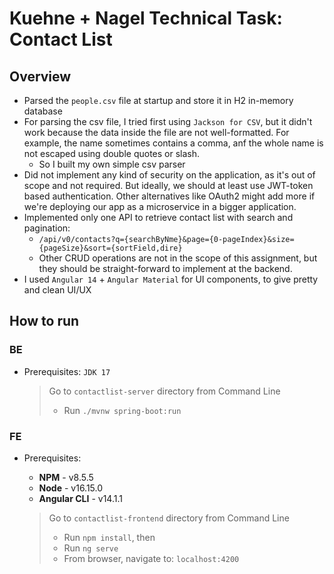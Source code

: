 # Kuehne + Nagel Technical Task: Contact List

## Overview

- Parsed the `people.csv` file at startup and store it in H2 in-memory database
- For parsing the csv file, I tried first using `Jackson for CSV`, but it didn't work because the data inside the file are not well-formatted. For example, the name sometimes contains a comma, anf the whole name is not escaped using double quotes or slash.
  - So I built my own simple csv parser
- Did not implement any kind of security on the application, as it's out of scope and not required. But ideally, we should at least use JWT-token based authentication. Other alternatives like OAuth2 might add more if we're deploying our app as a microservice in a bigger application.
- Implemented only one API to retrieve contact list with search and pagination: 
  - `/api/v0/contacts?q={searchByNme}&page={0-pageIndex}&size={pageSize}&sort={sortField,dire}`
  - Other CRUD operations are not in the scope of this assignment, but they should be straight-forward to implement at the backend.
- I used `Angular 14` + `Angular Material` for UI components, to give pretty and clean UI/UX

## How to run

### BE

- Prerequisites: `JDK 17`

    > Go to `contactlist-server` directory from Command Line
    > - Run `./mvnw spring-boot:run`

### FE

  - Prerequisites:
    - **NPM** - v8.5.5
    - **Node** - v16.15.0
    - **Angular CLI** - v14.1.1

    >   Go to `contactlist-frontend` directory from Command Line
    >  - Run `npm install`, then
    >  - Run `ng serve`
    >  - From browser, navigate to: `localhost:4200`
